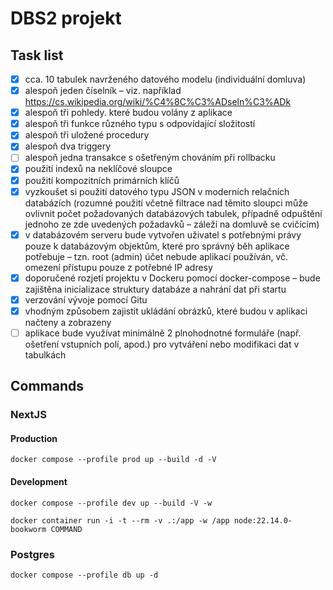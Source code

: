 # DBS2 projekt

## Task list

- [x] cca. 10 tabulek navrženého datového modelu (individuální domluva)
- [x] alespoň jeden číselník – viz. například https://cs.wikipedia.org/wiki/%C4%8C%C3%ADseln%C3%ADk
- [x] alespoň tři pohledy. které budou volány z aplikace
- [x] alespoň tři funkce různého typu s odpovídající složitostí
- [x] alespoň tři uložené procedury
- [x] alespoň dva triggery
- [ ] alespoň jedna transakce s ošetřeným chováním při rollbacku
- [x] použití indexů na neklíčové sloupce
- [x] použití kompozitních primárních klíčů
- [x] vyzkoušet si použití datového typu JSON v moderních relačních databázích (rozumné použití včetně filtrace nad těmito sloupci může ovlivnit počet požadovaných databázových tabulek, případně odpuštění jednoho ze zde uvedených požadavků – záleží na domluvě se cvičícím)
- [x] v databázovém serveru bude vytvořen uživatel s potřebnými právy pouze k databázovým objektům, které pro správný běh aplikace potřebuje – tzn. root (admin) účet nebude aplikací používán, vč. omezení přístupu pouze z potřebné IP adresy
- [x] doporučené rozjetí projektu v Dockeru pomocí docker-compose – bude zajištěna inicializace struktury databáze a nahrání dat při startu
- [x] verzování vývoje pomocí Gitu
- [x] vhodným způsobem zajistit ukládání obrázků, které budou v aplikaci načteny a zobrazeny
- [ ] aplikace bude využívat minimálně 2 plnohodnotné formuláře (např. ošetření vstupních polí, apod.) pro vytváření nebo modifikaci dat v tabulkách

## Commands

### NextJS

#### Production

```
docker compose --profile prod up --build -d -V
```

#### Development

```
docker compose --profile dev up --build -V -w
```

```
docker container run -i -t --rm -v .:/app -w /app node:22.14.0-bookworm COMMAND
```

### Postgres

```
docker compose --profile db up -d
```
